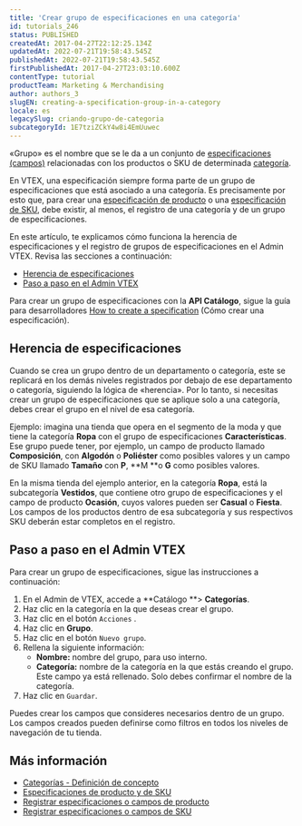 ```yaml
---
title: 'Crear grupo de especificaciones en una categoría'
id: tutorials_246
status: PUBLISHED
createdAt: 2017-04-27T22:12:25.134Z
updatedAt: 2022-07-21T19:58:43.545Z
publishedAt: 2022-07-21T19:58:43.545Z
firstPublishedAt: 2017-04-27T23:03:10.600Z
contentType: tutorial
productTeam: Marketing & Merchandising
author: authors_3
slugEN: creating-a-specification-group-in-a-category
locale: es
legacySlug: criando-grupo-de-categoria
subcategoryId: 1E7tziZCkY4w8i4EmUuwec
---
```


«Grupo» es el nombre que se le da a un conjunto de [especificaciones (campos)](/es/tracks/catalogo-101--5AF0XfnjfWeopIFBgs3LIQ/2NQoBv8m4Yz3oQaLgDRagP) relacionadas con los productos o SKU de determinada [categoría](/es/tracks/catalogo-101--5AF0XfnjfWeopIFBgs3LIQ/2gkZDjXRqfsq62TlAkj4uf).

En VTEX, una especificación siempre forma parte de un grupo de especificaciones que está asociado a una categoría. Es precisamente por esto que, para crear una [especificación de producto](/es/tutorial/cadastrar-especificacoes-ou-campos-de-produto--tutorials_106) o una [especificación de SKU](/es/tutorial/cadastrar-especificacoes-ou-campos-de-sku--tutorials_119), debe existir, al menos, el registro de una categoría y de un grupo de especificaciones.

En este artículo, te explicamos cómo funciona la herencia de especificaciones y el registro de grupos de especificaciones en el Admin VTEX. Revisa las secciones a continuación:

* [Herencia de especificaciones](#herencia-de-especificaciones)
* [Paso a paso en el Admin VTEX](#paso-a-paso-en-el-admin-vtex)

<div class = "alert alert-info">
  <p>Para crear un grupo de especificaciones con la <strong>API Catálogo</strong>, sigue la guía para desarrolladores <a href="https://developers.vtex.com/vtex-developer-docs/docs/how-to-create-a-specification">How to create a specification</a> (Cómo crear una especificación).</p>
</div>

## Herencia de especificaciones

Cuando se crea un grupo dentro de un departamento o categoría, este se replicará en los demás niveles registrados por debajo de ese departamento o categoría, siguiendo la lógica de «herencia». Por lo tanto, si necesitas crear un grupo de especificaciones que se aplique solo a una categoría, debes crear el grupo en el nivel de esa categoría.

Ejemplo: imagina una tienda que opera en el segmento de la moda y que tiene la categoría **Ropa** con el grupo de especificaciones **Características**. Ese grupo puede tener, por ejemplo, un campo de producto llamado **Composición**, con **Algodón** o **Poliéster** como posibles valores y un campo de SKU llamado **Tamaño** con **P**, **M **o **G** como posibles valores.

En la misma tienda del ejemplo anterior, en la categoría **Ropa**, está la subcategoría **Vestidos**, que contiene otro grupo de especificaciones y el campo de producto **Ocasión**, cuyos valores pueden ser **Casual** o **Fiesta**. Los campos de los productos dentro de esa subcategoría y sus respectivos SKU deberán estar completos en el registro.

## Paso a paso en el Admin VTEX

Para crear un grupo de especificaciones, sigue las instrucciones a continuación:

1. En el Admin de VTEX, accede a **Catálogo **> **Categorías**.
2. Haz clic en la categoría en la que deseas crear el grupo.
3. Haz clic en el botón `Acciones` <i class="fas fa-angle-down"></i>.
4. Haz clic en <i class="fas fa-tags"></i> <strong>Grupo</strong>.
5. Haz clic en el botón `Nuevo grupo`.
6. Rellena la siguiente información:
    * <strong>Nombre:</strong> nombre del grupo, para uso interno.
    * <strong>Categoría:</strong> nombre de la categoría en la que estás creando el grupo. Este campo ya está rellenado. Solo debes confirmar el nombre de la categoría.
7. Haz clic en `Guardar`.

Puedes crear los campos que consideres necesarios dentro de un grupo. Los campos creados pueden definirse como filtros en todos los niveles de navegación de tu tienda.

## Más información

* [Categorías - Definición de concepto](/es/tracks/catalogo-101--5AF0XfnjfWeopIFBgs3LIQ/2gkZDjXRqfsq62TlAkj4uf)
* [Especificaciones de producto y de SKU](/es/tracks/catalogo-101--5AF0XfnjfWeopIFBgs3LIQ/2NQoBv8m4Yz3oQaLgDRagP)
* [Registrar especificaciones o campos de producto](/es/tutorial/cadastrar-especificacoes-ou-campos-de-produto--tutorials_106)
* [Registrar especificaciones o campos de SKU](/es/tutorial/cadastrar-especificacoes-ou-campos-de-sku--tutorials_119)
